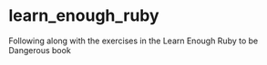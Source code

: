 # learn_enough_ruby
Following along with the exercises in the Learn Enough Ruby to be Dangerous book
